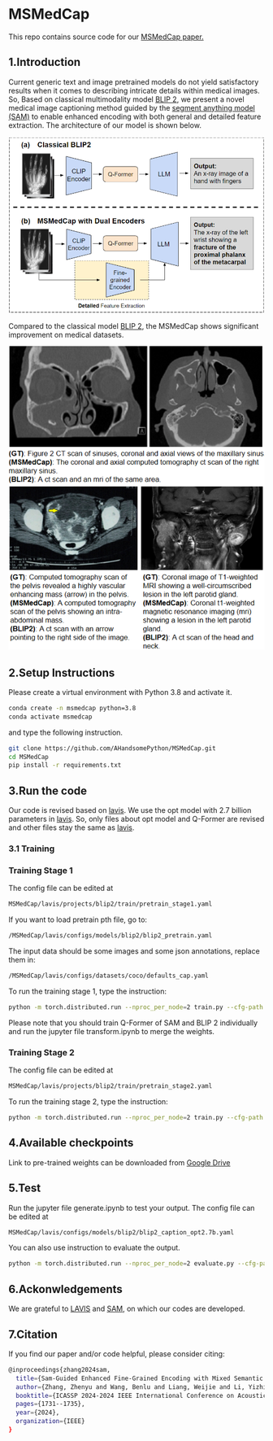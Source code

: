 # MSMedCap   

This repo contains source code for our [MSMedCap paper. ](https://ieeexplore.ieee.org/document/10446878)


## 1.Introduction  

Current generic text and image pretrained models do not yield satisfactory results when it comes to describing intricate details within medical images. So, Based on classical multimodality model [BLIP 2](https://github.com/salesforce/LAVIS), we present a novel medical image captioning method guided by the [segment anything model (SAM)](https://github.com/facebookresearch/segment-anything) to enable enhanced encoding with both general and detailed feature extraction. The architecture of our model is shown below.    

![Model architecture](figures/fig1.png)

Compared to the classical model [BLIP 2](https://github.com/salesforce/LAVIS), the MSMedCap shows significant improvement on medical datasets. 

![performance](figures/visual1.png)

## 2.Setup Instructions

Please create a virtual environment with Python 3.8 and activate it.

```bash
conda create -n msmedcap python=3.8
conda activate msmedcap
```

and type the following instruction. 

```bash
git clone https://github.com/AHandsomePython/MSMedCap.git 
cd MSMedCap
pip install -r requirements.txt
```


## 3.Run the code

Our code is revised based on [lavis](https://github.com/salesforce/LAVIS). We use the opt model with 2.7 billion parameters in [lavis](https://github.com/salesforce/LAVIS). So, only files about opt model and Q-Former are revised and other files stay the same as [lavis](https://github.com/salesforce/LAVIS). 
### 3.1 Training
### Training Stage 1
The config file can be edited at 
```bash
MSMedCap/lavis/projects/blip2/train/pretrain_stage1.yaml
```
If you want to load pretrain pth file, go to:

```bash
/MSMedCap/lavis/configs/models/blip2/blip2_pretrain.yaml
```

The input data should be some images and some json annotations, replace them in:

```bash
/MSMedCap/lavis/configs/datasets/coco/defaults_cap.yaml
```

To run the training stage 1, type the instruction: 
```bash
python -m torch.distributed.run --nproc_per_node=2 train.py --cfg-path lavis/projects/blip2/train/pretrain_stage1.yaml
```
Please note that you should train Q-Former of SAM and BLIP 2 individually and run the jupyter file transform.ipynb to merge the weights. 

### Training Stage 2

The config file can be edited at 
```bash
MSMedCap/lavis/projects/blip2/train/pretrain_stage2.yaml
```
To run the training stage 2, type the instruction: 
```bash
python -m torch.distributed.run --nproc_per_node=2 train.py --cfg-path lavis/projects/blip2/train/pretrain_stage2.yaml
```


## 4.Available checkpoints
Link to pre-trained weights can be downloaded from [Google Drive](https://drive.google.com/drive/folders/1iYher5k2D-QduA5BQBzVpeasfRHjLYek?usp=drive_link)


## 5.Test
Run the jupyter file generate.ipynb to test your output. The config file can be edited at 
```bash
MSMedCap/lavis/configs/models/blip2/blip2_caption_opt2.7b.yaml
```
You can also use instruction to evaluate the output. 
```bash
python -m torch.distributed.run --nproc_per_node=2 evaluate.py --cfg-path lavis/projects/blip2/eval/caption_coco_opt2.7b_eval.yaml
```
## 6.Ackonwledgements

We are grateful to [LAVIS](https://github.com/salesforce/LAVIS) and [SAM](https://github.com/facebookresearch/segment-anything), on which our codes are developed.

## 7.Citation

If you find our paper and/or code helpful, please consider citing:
```bash
@inproceedings{zhang2024sam,
  title={Sam-Guided Enhanced Fine-Grained Encoding with Mixed Semantic Learning for Medical Image Captioning},
  author={Zhang, Zhenyu and Wang, Benlu and Liang, Weijie and Li, Yizhi and Guo, Xuechen and Wang, Guanhong and Li, Shiyan and Wang, Gaoang},
  booktitle={ICASSP 2024-2024 IEEE International Conference on Acoustics, Speech and Signal Processing (ICASSP)},
  pages={1731--1735},
  year={2024},
  organization={IEEE}
}
```

